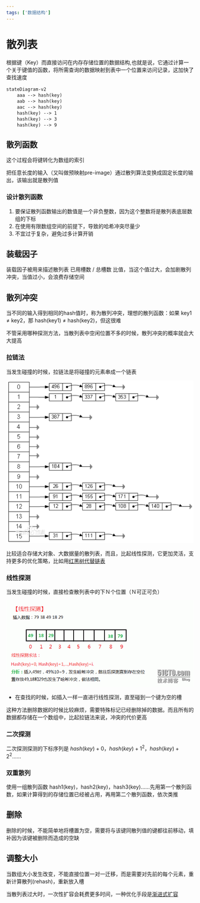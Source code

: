 ```yaml
---
tags: ['数据结构']
---
```


# 散列表

根据键（Key）而直接访问在内存存储位置的数据结构,也就是说，它通过计算一个关于键值的函数，将所需查询的数据映射到表中一个位置来访问记录，这加快了查找速度

```mermaid
stateDiagram-v2
    aaa --> hash(key)
    aab --> hash(key)
    aac --> hash(key)
    hash(key) --> 1
    hash(key) --> 3
    hash(key) --> 9
```

## 散列函数

这个过程会将键转化为数组的索引

把任意长度的输入（又叫做预映射pre-image）通过散列算法变换成固定长度的输出，该输出就是散列值

### 设计散列函数

1. 要保证散列函数输出的数值是一个非负整数，因为这个整数将是散列表底层数组的下标
2. 在使用有限数组空间的前提下，导致的哈希冲突尽量少
3. 不宜过于复杂，避免过多计算开销

## 装载因子

装载因子被用来描述散列表 已用槽数 / 总槽数 比值，当这个值过大，会加剧散列冲突，当值过小，会浪费存储空间

## 散列冲突

当不同的输入得到相同的hash值时，称为散列冲突，理想的散列函数：如果 key1 ≠ key2，那 hash(key1) ≠ hash(key2)，但这很难

不管采用哪种探测方法，当散列表中空闲位置不多的时候，散列冲突的概率就会大大提高

### 拉链法

当发生碰撞的时候，拉链法是将碰撞的元素串成一个链表

![拉链法](/assets/202278154352.png)

比较适合存储大对象、大数据量的散列表，而且，比起线性探测，它更加灵活，支持更多的优化策略，比如用[红黑树代替链表](/编程语言/JAVA/高级/集合/Map.md#HashMap)

### 线性探测

当发生碰撞的时候，直接检查散列表中的下Ｎ个位置（Ｎ可正可负）

![线性探测](/assets/202278154650.png)

- 在查找的时候，如插入一样一直进行线性探测，直至碰到一个键为空的槽

这种方法删除数据的时候比较麻烦，需要特殊标记已经删除掉的数据。而且所有的数据都存储在一个数组中，比起拉链法来说，冲突的代价更高

### 二次探测

二次探测探测的下标序列是 $hash(key)+0$，$hash(key)+1^2$，$hash(key)+2^2$……

### 双重散列

使用一组散列函数 hash1(key)，hash2(key)，hash3(key)……先用第一个散列函数，如果计算得到的存储位置已经被占用，再用第二个散列函数，依次类推

## 删除

删除的时候，不能简单地将槽置为空，需要将与该键同散列值的键都往前移动，填补因为该键被删除而造成的空缺

## 调整大小

当数组大小发生改变，不能直接位置一对一迁移，而是需要对先前的每个元素，重新计算散列(rehash)，重新放入槽

当散列表过大时，一次性扩容会耗费更多时间，一种优化手段是[渐进式扩容](/中间件/数据库/redis/数据结构.md#字典)
